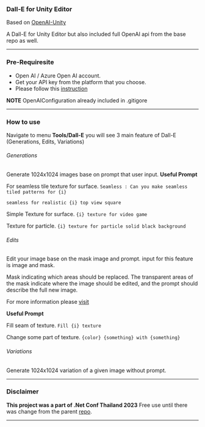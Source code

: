 ### Dall-E for Unity Editor

Based on [OpenAI-Unity](https://github.com/RageAgainstThePixel/com.openai.unity "OpenAI-Unity")

A Dall-E for Unity Editor but also included full OpenAI api from the base repo as well.

------------


### Pre-Requiresite
- Open AI / Azure Open AI account.
- Get your API key from the platform that you choose.
- Please follow this [instruction](https://github.com/RageAgainstThePixel/com.openai.unity#unity-scriptable-object "instruction") 

**NOTE** OpenAIConfiguration already included in .gitigore

------------



### How to use
Navigate to menu **Tools/Dall-E** you will see 3 main feature of Dall-E (Generations, Edits, Variations)

###### Generations
Generate 1024x1024 images base on prompt that user input.
**Useful Prompt**

For seamless tile texture for surface.
`Seamless : Can you make seamless tiled patterns for {i}`

`seamless for realistic {i} top view square`

Simple Texture for surface.
`{i} texture for video game`

Texture for particle.
`{i} texture for particle solid black background`

###### Edits
Edit your image base on the mask image and prompt.
input for this feature is image and mask.

Mask indicating which areas should be replaced. The transparent areas of the mask indicate where the image should be edited, and the prompt should describe the full new image.

For more information please [visit](http://https://platform.openai.com/docs/guides/images/edits-dall-e-2-only "visit")

**Useful Prompt**

Fill seam of texture.
`Fill {i} texture`

Change some part of texture.
`{color} {something} with {something}`

###### Variations
Generate 1024x1024 variation of a given image without prompt.


------------
### Disclaimer
**This project was a part of .Net Conf Thailand 2023**
Free use until there was change from the parent [repo](https://github.com/RageAgainstThePixel/com.openai.unity "repo").

------------

